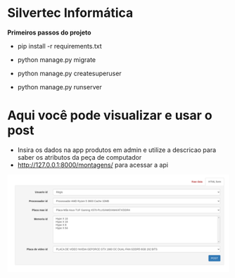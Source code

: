 # Silvertec Informática

**Primeiros passos do projeto**

- pip install -r requirements.txt
- python manage.py migrate
- python manage.py createsuperuser

- python manage.py runserver


# Aqui você pode visualizar e usar o post

- Insira os dados na app produtos em admin e utilize a descricao para saber os atributos da peça de computador 
- http://127.0.0.1:8000/montagens/ para acessar a api
 
<img src="./static/home_api.png" alt="Rest Form">
